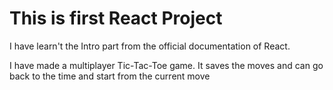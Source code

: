 # This is first React Project

I have learn't the Intro part from the official documentation of React.

I have made a  multiplayer Tic-Tac-Toe game.
It saves the moves and can go back to the time and start from the current move

